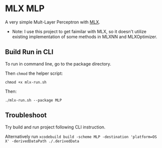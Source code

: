 # MLX MLP

A very simple Mult-Layer Perceptron with [MLX](https://github.com/ml-explore/mlx-swift).

- Note: I use this project to get faimilar with MLX, so it doesn't utilize existing implementation of some methods in MLXNN and MLXOptimizer.

## Build Run in CLI

To run in command line, go to the package directory.

Then `chmod` the helper script:

`chmod +x mlx-run.sh`

Then:

`./mlx-run.sh --package MLP`

## Troubleshoot

Try build and run project following CLI instruction.

Alternatively run `xcodebuild build -scheme MLP -destination 'platform=OS X' -derivedDataPath ./.derivedData`

